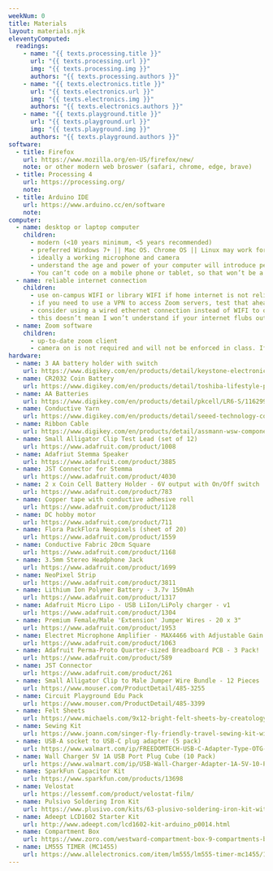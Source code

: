```yaml
---
weekNum: 0
title: Materials
layout: materials.njk
eleventyComputed:
  readings:
    - name: "{{ texts.processing.title }}"
      url: "{{ texts.processing.url }}"
      img: "{{ texts.processing.img }}"
      authors: "{{ texts.processing.authors }}"
    - name: "{{ texts.electronics.title }}"
      url: "{{ texts.electronics.url }}"
      img: "{{ texts.electronics.img }}"
      authors: "{{ texts.electronics.authors }}"
    - name: "{{ texts.playground.title }}"
      url: "{{ texts.playground.url }}"
      img: "{{ texts.playground.img }}"
      authors: "{{ texts.playground.authors }}"
software:
  - title: Firefox
    url: https://www.mozilla.org/en-US/firefox/new/
    note: or other modern web broswer (safari, chrome, edge, brave)
  - title: Processing 4
    url: https://processing.org/
    note:
  - title: Arduino IDE
    url: https://www.arduino.cc/en/software
    note:
computer:
  - name: desktop or laptop computer
    children:
      - modern (<10 years minimum, <5 years recommended)
      - preferred Windows 7+ || Mac OS. Chrome OS || Linux may work for many p5 assignments but some i/o libraries may not be - supported. **Chrome OS and Linux** not supported for MaxMSP!
      - ideally a working microphone and camera
      - understand the age and power of your computer will introduce performance limitations for more advanced project applications
      - You can’t code on a mobile phone or tablet, so that won’t be a substitution. Since you will need to be able to screen share, it’s recommended to Zoom from the same device you’re using to code.
  - name: reliable internet connection
    children:
      - use on-campus WIFI or library WIFI if home internet is not reliable
      - if you need to use a VPN to access Zoom servers, test that ahead of time
      - consider using a wired ethernet connection instead of WIFI to optimize the bandwidth
      - this doesn’t mean I won’t understand if your internet flubs out one time
  - name: Zoom software
    children:
      - up-to-date zoom client
      - camera on is not required and will not be enforced in class. If you plan to not use a camera for any portion of class, I kindly invite you to include a fun or engaging photo profile photo :)
hardware:
  - name: 3 AA battery holder with switch
    url: https://www.digikey.com/en/products/detail/keystone-electronics/2487SW/12751711
  - name: CR2032 Coin Battery
    url: https://www.digikey.com/en/products/detail/toshiba-lifestyle-products/CR2032/13283222
  - name: AA Batteries
    url: https://www.digikey.com/en/products/detail/pkcell/LR6-S/11629960
  - name: Conductive Yarn
    url: https://www.digikey.com/en/products/detail/seeed-technology-co-ltd/114990055/5487851
  - name: Ribbon Cable
    url: https://www.digikey.com/en/products/detail/assmann-wsw-components/AWG28-9-F-300/655752
  - name: Small Alligator Clip Test Lead (set of 12)
    url: https://www.adafruit.com/product/1008
  - name: Adafriut Stemma Speaker
    url: https://www.adafruit.com/product/3885
  - name: JST Connector for Stemma
    url: https://www.adafruit.com/product/4030
  - name: 2 x Coin Cell Battery Holder - 6V output with On/Off switch
    url: https://www.adafruit.com/product/783
  - name: Copper tape with conductive adhesive roll
    url: https://www.adafruit.com/product/1128
  - name: DC hobby motor
    url: https://www.adafruit.com/product/711
  - name: Flora PackFlora Neopixels (sheet of 20)
    url: https://www.adafruit.com/product/1559
  - name: Conductive Fabric 20cm Square
    url: https://www.adafruit.com/product/1168
  - name: 3.5mm Stereo Headphone Jack
    url: https://www.adafruit.com/product/1699
  - name: NeoPixel Strip
    url: https://www.adafruit.com/product/3811
  - name: Lithium Ion Polymer Battery - 3.7v 150mAh
    url: https://www.adafruit.com/product/1317
  - name: Adafruit Micro Lipo - USB LiIon/LiPoly charger - v1
    url: https://www.adafruit.com/product/1304
  - name: Premium Female/Male 'Extension' Jumper Wires - 20 x 3"
    url: https://www.adafruit.com/product/1953
  - name: Electret Microphone Amplifier - MAX4466 with Adjustable Gain
    url: https://www.adafruit.com/product/1063
  - name: Adafruit Perma-Proto Quarter-sized Breadboard PCB - 3 Pack!
    url: https://www.adafruit.com/product/589
  - name: JST Connector
    url: https://www.adafruit.com/product/261
  - name: Small Alligator Clip to Male Jumper Wire Bundle - 12 Pieces
    url: https://www.mouser.com/ProductDetail/485-3255
  - name: Circuit Playground Edu Pack
    url: https://www.mouser.com/ProductDetail/485-3399
  - name: Felt Sheets
    url: https://www.michaels.com/9x12-bright-felt-sheets-by-creatology-18ct/10661716.html
  - name: Sewing Kit
    url: https://www.joann.com/singer-fly-friendly-travel-sewing-kit-with-storage-case-34-pcs/19050988.html
  - name: USB-A socket to USB-C plug adapter (5 pack)
    url: https://www.walmart.com/ip/FREEDOMTECH-USB-C-Adapter-Type-OTG-5-Pack-Male-3-0-A-Female-Connector-Compatible-MacBook-Pro-2019-2018-Samsung-Galaxy-S10-S9-S8-Note-9-8-LG-V40-V30-G/923953512
  - name: Wall Charger 5V 1A USB Port Plug Cube (10 Pack)
    url: https://www.walmart.com/ip/USB-Wall-Charger-Adapter-1A-5V-10-Pack-Travel-Plug-Charging-Block-Brick-Power-Cube-Compatible-Phone-Xs-XS-Max-X-8-7-6-Plus-Galaxy-S9-S8-S8-Moto-Kindl/985000046
  - name: SparkFun Capacitor Kit
    url: https://www.sparkfun.com/products/13698
  - name: Velostat
    url: https://lessemf.com/product/velostat-film/
  - name: Pulsivo Soldering Iron Kit
    url: https://www.plusivo.com/kits/63-plusivo-soldering-iron-kit-with-digital-multimeter-110-v-plug-type-us-.html
  - name: Adeept LCD1602 Starter Kit
    url: http://www.adeept.com/lcd1602-kit-arduino_p0014.html
  - name: Compartment Box
    url: https://www.zoro.com/westward-compartment-box-9-compartments-black-2hfr6/i/G0339622/
  - name: LM555 TIMER (MC1455)
    url: https://www.allelectronics.com/item/lm555/lm555-timer-mc1455/1.html
---
```

